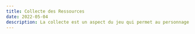 ```yaml
---
title: Collecte des Ressources
date: 2022-05-04      
description: La collecte est un aspect du jeu qui permet au personnage de collecter des matériaux de ressources variées dans tout Arborea et Exodor. Elles peuvent être utilisées dans les travaux d'artisanat.       
---
```

